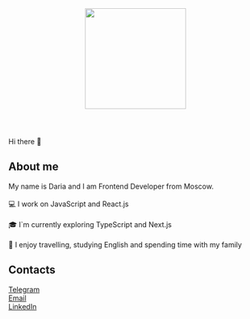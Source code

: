 
<header id="header" align="center">
  <img src="https://i.giphy.com/media/v1.Y2lkPTc5MGI3NjExamd1cjEzdDAwZGhtYzQ0aTc5b3N1NjBkc2lmeGl1ZmppdHQxd3M5eCZlcD12MV9pbnRlcm5hbF9naWZfYnlfaWQmY3Q9cw/M4NykXxUE0HAcK7UJ6/giphy.gif" width="200"/>
</header>
<main>
  Hi there 👋<br>
  <section>
    <h2> About me </h2>
  My name is Daria and I am Frontend Developer from Moscow.<br><br>
💻 I work on JavaScript and React.js<br><br>
🎓 I`m currently exploring TypeScript and Next.js<br><br>
📖 I enjoy travelling, studying English and spending time with my family
    </section>

  <section>
    <h2> Contacts </h2>
    <a href="https://t.me/darialant" target="_blank">Telegram</a><br>
    <a href="mailto:daria.lantyugova@mail.ru target="_blank">Email</a><br>
    <a href="#" target="_blank">LinkedIn</a>
    </section>
</main>
